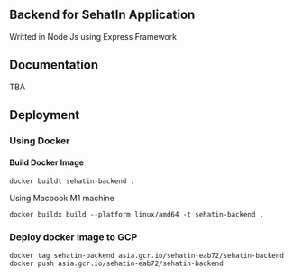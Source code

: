 

## Backend for SehatIn Application

Writted in Node Js using Express Framework

## Documentation
TBA

## Deployment

### Using Docker

#### Build Docker Image
    docker buildt sehatin-backend .
Using Macbook M1 machine 

    docker buildx build --platform linux/amd64 -t sehatin-backend .

### Deploy docker image to GCP

    docker tag sehatin-backend asia.gcr.io/sehatin-eab72/sehatin-backend
    docker push asia.gcr.io/sehatin-eab72/sehatin-backend      